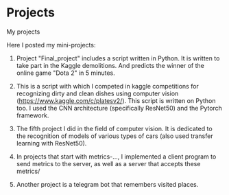 # Projects
My projects

Here I posted my mini-projects:

1. Project "Final_project" includes a script written in Python. It is written to take part in the Kaggle demolitions. And predicts the winner of the online game "Dota 2" in 5 minutes.

2. This is a script with which I competed in kaggle competitions for recognizing dirty and clean dishes using computer vision (https://www.kaggle.com/c/platesv2/). This script is written on Python too. I used the CNN architecture (specifically ResNet50) and the Pytorch framework.

3. The fifth project I did in the field of computer vision. It is dedicated to the recognition of models of various types of cars (also used transfer learning with ResNet50).

4. In projects that start with metrics-..., I implemented a client program to send metrics to the server, as well as a server that accepts these metrics/

5. Another project is a telegram bot that remembers visited places.
